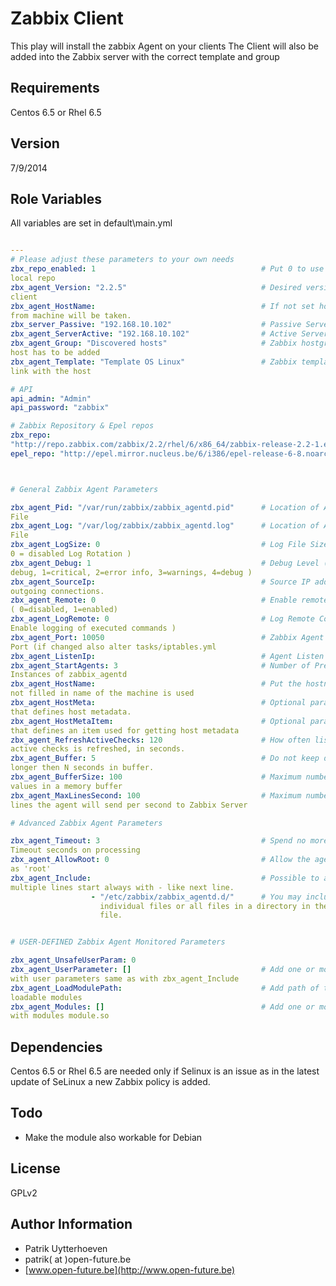 Zabbix Client
=============

This play will install the zabbix Agent on your clients
The Client will also be added into the Zabbix server with the correct template and group

Requirements
------------

Centos 6.5 or Rhel 6.5

Version
-------
7/9/2014

Role Variables
--------------

All variables are set in default\main.yml

```yaml

---
# Please adjust these parameters to your own needs
zbx_repo_enabled: 1                                     # Put 0 to use your own
local repo
zbx_agent_Version: "2.2.5"                              # Desired version of the
client
zbx_agent_HostName:                                     # If not set hostname
from machine will be taken.
zbx_server_Passive: "192.168.10.102"                    # Passive Server Checks
zbx_agent_ServerActive: "192.168.10.102"                # Active Server Checks
zbx_agent_Group: "Discovered hosts"                     # Zabbix hostgroup where
host has to be added
zbx_agent_Template: "Template OS Linux"                 # Zabbix template to
link with the host

# API
api_admin: "Admin"
api_password: "zabbix"

# Zabbix Repository & Epel repos
zbx_repo:
"http://repo.zabbix.com/zabbix/2.2/rhel/6/x86_64/zabbix-release-2.2-1.el6.noarch.rpm"
epel_repo: "http://epel.mirror.nucleus.be/6/i386/epel-release-6-8.noarch.rpm"



# General Zabbix Agent Parameters

zbx_agent_Pid: "/var/run/zabbix/zabbix_agentd.pid"      # Location of Agent PID
File
zbx_agent_Log: "/var/log/zabbix/zabbix_agentd.log"      # Location of Agent Log
File
zbx_agent_LogSize: 0                                    # Log File Size In MB (
0 = disabled Log Rotation )
zbx_agent_Debug: 1                                      # Debug Level (0 = no
debug, 1=critical, 2=error info, 3=warnings, 4=debug )
zbx_agent_SourceIp:                                     # Source IP address for
outgoing connections.
zbx_agent_Remote: 0                                     # Enable remote commands
( 0=disabled, 1=enabled)
zbx_agent_LogRemote: 0                                  # Log Remote Commands (
Enable logging of executed commands )
zbx_agent_Port: 10050                                   # Zabbix Agent Listen
Port (if changed also alter tasks/iptables.yml
zbx_agent_ListenIp:                                     # Agent Listen Ip
zbx_agent_StartAgents: 3                                # Number of Pre-Forked
Instances of zabbix_agentd
zbx_agent_HostName:                                     # Put the hostname if
not filled in name of the machine is used
zbx_agent_HostMeta:                                     # Optional parameter
that defines host metadata.
zbx_agent_HostMetaItem:                                 # Optional parameter
that defines an item used for getting host metadata
zbx_agent_RefreshActiveChecks: 120                      # How often list of
active checks is refreshed, in seconds.
zbx_agent_Buffer: 5                                     # Do not keep data
longer then N seconds in buffer.
zbx_agent_BufferSize: 100                               # Maximum number of
values in a memory buffer
zbx_agent_MaxLinesSecond: 100                           # Maximum number of new
lines the agent will send per second to Zabbix Server

# Advanced Zabbix Agent Parameters

zbx_agent_Timeout: 3                                    # Spend no more than
Timeout seconds on processing
zbx_agent_AllowRoot: 0                                  # Allow the agent to run
as 'root'
zbx_agent_Include:                                      # Possible to add
multiple lines start always with - like next line.
                  - "/etc/zabbix/zabbix_agentd.d/"      # You may include
                    individual files or all files in a directory in the cfg
                    file.


# USER-DEFINED Zabbix Agent Monitored Parameters

zbx_agent_UnsafeUserParam: 0
zbx_agent_UserParameter: []                             # Add one or more lines
with user parameters same as with zbx_agent_Include
zbx_agent_LoadModulePath:                               # Add path of the
loadable modules
zbx_agent_Modules: []                                   # Add one or more lines
with modules module.so
```

Dependencies
------------

Centos 6.5 or Rhel 6.5 are needed only if Selinux is an issue as in the latest update of SeLinux a new Zabbix policy is added.

Todo
----

* Make the module also workable for Debian


License
-------

GPLv2

Author Information
------------------
* Patrik Uytterhoeven
* patrik( at )open-future.be
* [www.open-future.be](http://www.open-future.be)

